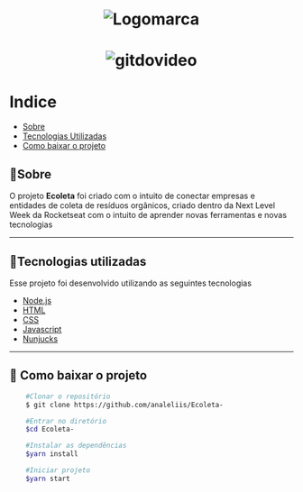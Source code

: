 <h1 align="center">
  <img src="https://ik.imagekit.io/uucjbwp1w2/logo_PiFWFKdFy.svg" alt="Logomarca">
</h1>


<h1 align="center">
  <img src="./public/assets/Ecoleta.gif" alt="gitdovideo">
</h1>

# Indice
- [Sobre](#sobre)  <!--Link para direcionar pro contéudo dentro da pagiana-->
- [Tecnologias Utilizadas ](#tecnologias-utilizadas)
- [Como baixar o projeto  ](#como-baixar-o-projeto)

## 🔖Sobre
O projeto **Ecoleta** foi criado com o intuito de conectar empresas e entidades de coleta de resíduos orgânicos, criado dentro da Next Level Week da Rocketseat com o intuito de aprender novas ferramentas e novas tecnologias

---

## 🚀Tecnologias utilizadas

Esse projeto foi desenvolvido utilizando as seguintes tecnologias

- [Node.js](https://https://nodejs.org/en/)  <!--link-->
- [HTML](https://www.w3schools.com/html/)
- [CSS](https://www.w3schools.com/css/default.asp)
- [Javascript](https://www.w3schools.com/js/default.asp)
- [Nunjucks](https://mozilla.github.io/nunjucks/) 

---

## 📂 Como baixar o projeto

```bash
    #Clonar o repositório
    $ git clone https://github.com/analeliis/Ecoleta-

    #Entrar no diretório
    $cd Ecoleta-

    #Instalar as dependências
    $yarn install

    #Iniciar projeto
    $yarn start
```